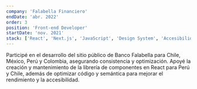 ```yaml
---
company: 'Falabella Financiero'
endDate: 'abr. 2022'
order: 3
position: 'Front-end Developer'
startDate: 'nov. 2021'
stack: ['React', 'Next.js', 'JavaScript', 'Design System', 'Accesibilidad', 'HTML5', 'CSS3']
---
```


Participé en el desarrollo del sitio público de Banco Falabella para Chile, México, Perú y Colombia, asegurando consistencia y optimización. Apoyé la creación y mantenimiento de la librería de componentes en React para Perú y Chile, además de optimizar código y semántica para mejorar el rendimiento y la accesibilidad.
